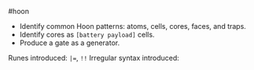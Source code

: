 #hoon

- Identify common Hoon patterns: atoms, cells, cores, faces, and traps.
- Identify cores as `[battery payload]` cells.
- Produce a gate as a generator.

Runes introduced:  `|=`, `!!`
Irregular syntax introduced:
